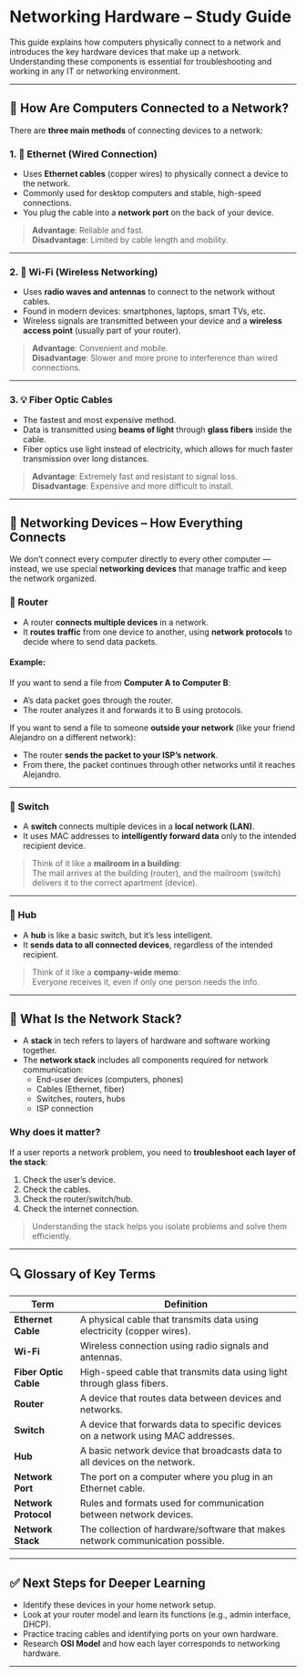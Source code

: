 # Networking Hardware – Study Guide

This guide explains how computers physically connect to a network and introduces the key hardware devices that make up a network. Understanding these components is essential for troubleshooting and working in any IT or networking environment.

---

## 🧷 How Are Computers Connected to a Network?

There are **three main methods** of connecting devices to a network:

### 1. 🔌 Ethernet (Wired Connection)
- Uses **Ethernet cables** (copper wires) to physically connect a device to the network.
- Commonly used for desktop computers and stable, high-speed connections.
- You plug the cable into a **network port** on the back of your device.

> **Advantage**: Reliable and fast.  
> **Disadvantage**: Limited by cable length and mobility.

---

### 2. 📡 Wi-Fi (Wireless Networking)
- Uses **radio waves and antennas** to connect to the network without cables.
- Found in modern devices: smartphones, laptops, smart TVs, etc.
- Wireless signals are transmitted between your device and a **wireless access point** (usually part of your router).

> **Advantage**: Convenient and mobile.  
> **Disadvantage**: Slower and more prone to interference than wired connections.

---

### 3. 💡 Fiber Optic Cables
- The fastest and most expensive method.
- Data is transmitted using **beams of light** through **glass fibers** inside the cable.
- Fiber optics use light instead of electricity, which allows for much faster transmission over long distances.

> **Advantage**: Extremely fast and resistant to signal loss.  
> **Disadvantage**: Expensive and more difficult to install.

---

## 🧩 Networking Devices – How Everything Connects

We don’t connect every computer directly to every other computer — instead, we use special **networking devices** that manage traffic and keep the network organized.

### 📍 Router
- A router **connects multiple devices** in a network.
- It **routes traffic** from one device to another, using **network protocols** to decide where to send data packets.

#### Example:
If you want to send a file from **Computer A to Computer B**:
- A’s data packet goes through the router.
- The router analyzes it and forwards it to B using protocols.

If you want to send a file to someone **outside your network** (like your friend Alejandro on a different network):
- The router **sends the packet to your ISP’s network**.
- From there, the packet continues through other networks until it reaches Alejandro.

---

### 🔄 Switch
- A **switch** connects multiple devices in a **local network (LAN)**.
- It uses MAC addresses to **intelligently forward data** only to the intended recipient device.

> Think of it like a **mailroom in a building**:  
> The mail arrives at the building (router), and the mailroom (switch) delivers it to the correct apartment (device).

---

### 📢 Hub
- A **hub** is like a basic switch, but it’s less intelligent.
- It **sends data to all connected devices**, regardless of the intended recipient.

> Think of it like a **company-wide memo**:  
> Everyone receives it, even if only one person needs the info.

---

## 🧱 What Is the Network Stack?

- A **stack** in tech refers to layers of hardware and software working together.
- The **network stack** includes all components required for network communication:
  - End-user devices (computers, phones)
  - Cables (Ethernet, fiber)
  - Switches, routers, hubs
  - ISP connection

### Why does it matter?
If a user reports a network problem, you need to **troubleshoot each layer of the stack**:
1. Check the user’s device.
2. Check the cables.
3. Check the router/switch/hub.
4. Check the internet connection.

> Understanding the stack helps you isolate problems and solve them efficiently.

---

## 🔍 Glossary of Key Terms

| Term             | Definition |
|------------------|------------|
| **Ethernet Cable** | A physical cable that transmits data using electricity (copper wires). |
| **Wi-Fi**          | Wireless connection using radio signals and antennas. |
| **Fiber Optic Cable** | High-speed cable that transmits data using light through glass fibers. |
| **Router**         | A device that routes data between devices and networks. |
| **Switch**         | A device that forwards data to specific devices on a network using MAC addresses. |
| **Hub**            | A basic network device that broadcasts data to all devices on the network. |
| **Network Port**   | The port on a computer where you plug in an Ethernet cable. |
| **Network Protocol** | Rules and formats used for communication between network devices. |
| **Network Stack**  | The collection of hardware/software that makes network communication possible. |

---

## ✅ Next Steps for Deeper Learning

- Identify these devices in your home network setup.
- Look at your router model and learn its functions (e.g., admin interface, DHCP).
- Practice tracing cables and identifying ports on your own hardware.
- Research **OSI Model** and how each layer corresponds to networking hardware.

---


